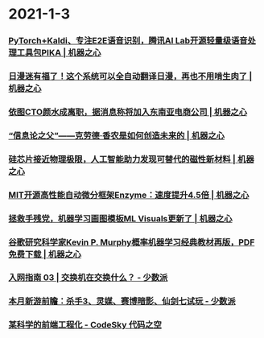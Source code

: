 
# 2021-1-3

### [PyTorch+Kaldi、专注E2E语音识别，腾讯AI Lab开源轻量级语音处理工具包PIKA | 机器之心](https://www.jiqizhixin.com/articles/2021-01-03-2)

### [日漫迷有福了！这个系统可以全自动翻译日漫，再也不用啃生肉了 | 机器之心](https://www.jiqizhixin.com/articles/2021-01-03)

### [依图CTO颜水成离职，据消息称将加入东南亚电商公司 | 机器之心](https://www.jiqizhixin.com/articles/2021-01-03-3)

### [“信息论之父”——克劳德·香农是如何创造未来的 | 机器之心](https://www.jiqizhixin.com/articles/2021-01-03-8)

### [硅芯片接近物理极限，人工智能助力发现可替代的磁性新材料 | 机器之心](https://www.jiqizhixin.com/articles/2021-01-03-7)

### [MIT开源高性能自动微分框架Enzyme：速度提升4.5倍 | 机器之心](https://www.jiqizhixin.com/articles/2021-01-03-6)

### [拯救手残党，机器学习画图模板ML Visuals更新了 | 机器之心](https://www.jiqizhixin.com/articles/2021-01-03-5)

### [谷歌研究科学家Kevin P. Murphy概率机器学习经典教材再版，PDF免费下载 | 机器之心](https://www.jiqizhixin.com/articles/2021-01-03-4)

### [入网指南 03 | 交换机在交换什么？ - 少数派](https://sspai.com/post/64302)

### [本月新游前瞻：杀手3、灵媒、赛博暗影、仙剑七试玩 - 少数派](https://sspai.com/post/64367)

### [某科学的前端工程化 - CodeSky 代码之空](https://www.codesky.me/archives/front-develop.wind)